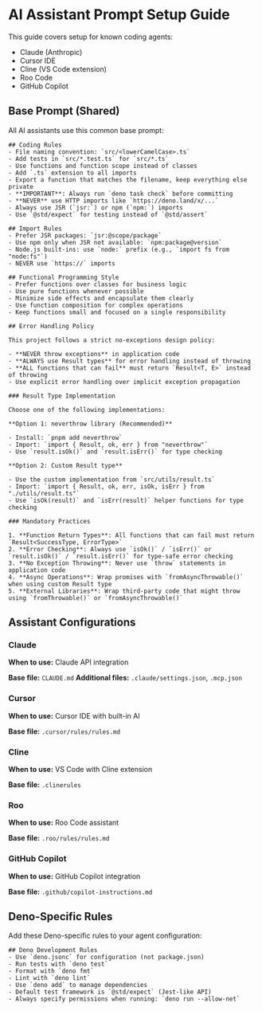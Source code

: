 # AI Assistant Prompt Setup Guide

This guide covers setup for known coding agents:

- Claude (Anthropic)
- Cursor IDE
- Cline (VS Code extension)
- Roo Code
- GitHub Copilot

## Base Prompt (Shared)

All AI assistants use this common base prompt:

```
## Coding Rules
- File naming convention: `src/<lowerCamelCase>.ts`
- Add tests in `src/*.test.ts` for `src/*.ts`
- Use functions and function scope instead of classes
- Add `.ts` extension to all imports
- Export a function that matches the filename, keep everything else private
- **IMPORTANT**: Always run `deno task check` before committing
- **NEVER** use HTTP imports like `https://deno.land/x/...`
- Always use JSR (`jsr:`) or npm (`npm:`) imports
- Use `@std/expect` for testing instead of `@std/assert`

## Import Rules
- Prefer JSR packages: `jsr:@scope/package`
- Use npm only when JSR not available: `npm:package@version`
- Node.js built-ins: use `node:` prefix (e.g., `import fs from "node:fs"`)
- NEVER use `https://` imports

## Functional Programming Style
- Prefer functions over classes for business logic
- Use pure functions whenever possible
- Minimize side effects and encapsulate them clearly
- Use function composition for complex operations
- Keep functions small and focused on a single responsibility

## Error Handling Policy

This project follows a strict no-exceptions design policy:

- **NEVER throw exceptions** in application code
- **ALWAYS use Result types** for error handling instead of throwing
- **ALL functions that can fail** must return `Result<T, E>` instead of throwing
- Use explicit error handling over implicit exception propagation

### Result Type Implementation

Choose one of the following implementations:

**Option 1: neverthrow library (Recommended)**

- Install: `pnpm add neverthrow`
- Import: `import { Result, ok, err } from "neverthrow"`
- Use `result.isOk()` and `result.isErr()` for type checking

**Option 2: Custom Result type**

- Use the custom implementation from `src/utils/result.ts`
- Import: `import { Result, ok, err, isOk, isErr } from "./utils/result.ts"`
- Use `isOk(result)` and `isErr(result)` helper functions for type checking

### Mandatory Practices

1. **Function Return Types**: All functions that can fail must return `Result<SuccessType, ErrorType>`
2. **Error Checking**: Always use `isOk()` / `isErr()` or `result.isOk()` / `result.isErr()` for type-safe error checking
3. **No Exception Throwing**: Never use `throw` statements in application code
4. **Async Operations**: Wrap promises with `fromAsyncThrowable()` when using custom Result type
5. **External Libraries**: Wrap third-party code that might throw using `fromThrowable()` or `fromAsyncThrowable()`
```

## Assistant Configurations

### Claude

**When to use:** Claude API integration

**Base file:** `CLAUDE.md`
**Additional files:** `.claude/settings.json`, `.mcp.json`

### Cursor

**When to use:** Cursor IDE with built-in AI

**Base file:** `.cursor/rules/rules.md`

### Cline

**When to use:** VS Code with Cline extension

**Base file:** `.clinerules`

### Roo

**When to use:** Roo Code assistant

**Base file:** `.roo/rules/rules.md`

### GitHub Copilot

**When to use:** GitHub Copilot integration

**Base file:** `.github/copilot-instructions.md`

## Deno-Specific Rules

Add these Deno-specific rules to your agent configuration:

```
## Deno Development Rules
- Use `deno.jsonc` for configuration (not package.json)
- Run tests with `deno test`
- Format with `deno fmt`
- Lint with `deno lint`
- Use `deno add` to manage dependencies
- Default test framework is `@std/expect` (Jest-like API)
- Always specify permissions when running: `deno run --allow-net`
```